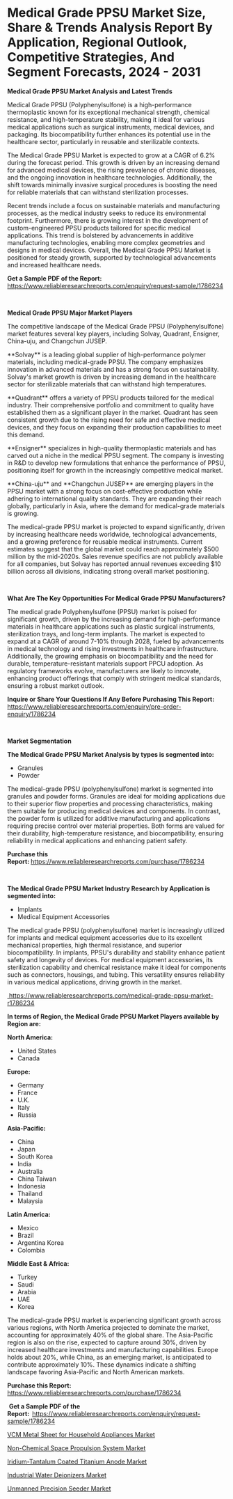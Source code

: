 <p><h1>Medical Grade PPSU Market Size, Share & Trends Analysis Report By Application, Regional Outlook, Competitive Strategies, And Segment Forecasts, 2024 - 2031</h1></p><p><strong>Medical Grade PPSU Market Analysis and Latest Trends</strong></p>
<p><p>Medical Grade PPSU (Polyphenylsulfone) is a high-performance thermoplastic known for its exceptional mechanical strength, chemical resistance, and high-temperature stability, making it ideal for various medical applications such as surgical instruments, medical devices, and packaging. Its biocompatibility further enhances its potential use in the healthcare sector, particularly in reusable and sterilizable contexts.</p><p>The Medical Grade PPSU Market is expected to grow at a CAGR of 6.2% during the forecast period. This growth is driven by an increasing demand for advanced medical devices, the rising prevalence of chronic diseases, and the ongoing innovation in healthcare technologies. Additionally, the shift towards minimally invasive surgical procedures is boosting the need for reliable materials that can withstand sterilization processes.</p><p>Recent trends include a focus on sustainable materials and manufacturing processes, as the medical industry seeks to reduce its environmental footprint. Furthermore, there is growing interest in the development of custom-engineered PPSU products tailored for specific medical applications. This trend is bolstered by advancements in additive manufacturing technologies, enabling more complex geometries and designs in medical devices. Overall, the Medical Grade PPSU Market is positioned for steady growth, supported by technological advancements and increased healthcare needs.</p></p>
<p><strong>Get a Sample PDF of the Report:&nbsp;</strong> <a href="https://www.reliableresearchreports.com/enquiry/request-sample/1786234?utm_campaign=83&utm_medium=2&utm_source=Github&utm_content=ia&utm_term=27122024&utm_id=medical-grade-ppsu">https://www.reliableresearchreports.com/enquiry/request-sample/1786234</a></p>
<p>&nbsp;</p>
<p><strong>Medical Grade PPSU Major Market Players</strong></p>
<p><p>The competitive landscape of the Medical Grade PPSU (Polyphenylsulfone) market features several key players, including Solvay, Quadrant, Ensigner, China-uju, and Changchun JUSEP. </p><p>**Solvay** is a leading global supplier of high-performance polymer materials, including medical-grade PPSU. The company emphasizes innovation in advanced materials and has a strong focus on sustainability. Solvay's market growth is driven by increasing demand in the healthcare sector for sterilizable materials that can withstand high temperatures.</p><p>**Quadrant** offers a variety of PPSU products tailored for the medical industry. Their comprehensive portfolio and commitment to quality have established them as a significant player in the market. Quadrant has seen consistent growth due to the rising need for safe and effective medical devices, and they focus on expanding their production capabilities to meet this demand.</p><p>**Ensigner** specializes in high-quality thermoplastic materials and has carved out a niche in the medical PPSU segment. The company is investing in R&D to develop new formulations that enhance the performance of PPSU, positioning itself for growth in the increasingly competitive medical market.</p><p>**China-uju** and **Changchun JUSEP** are emerging players in the PPSU market with a strong focus on cost-effective production while adhering to international quality standards. They are expanding their reach globally, particularly in Asia, where the demand for medical-grade materials is growing.</p><p>The medical-grade PPSU market is projected to expand significantly, driven by increasing healthcare needs worldwide, technological advancements, and a growing preference for reusable medical instruments. Current estimates suggest that the global market could reach approximately $500 million by the mid-2020s. Sales revenue specifics are not publicly available for all companies, but Solvay has reported annual revenues exceeding $10 billion across all divisions, indicating strong overall market positioning.</p></p>
<p>&nbsp;</p>
<p><strong>What Are The Key Opportunities For Medical Grade PPSU Manufacturers?</strong></p>
<p><p>The medical grade Polyphenylsulfone (PPSU) market is poised for significant growth, driven by the increasing demand for high-performance materials in healthcare applications such as plastic surgical instruments, sterilization trays, and long-term implants. The market is expected to expand at a CAGR of around 7-10% through 2028, fueled by advancements in medical technology and rising investments in healthcare infrastructure. Additionally, the growing emphasis on biocompatibility and the need for durable, temperature-resistant materials support PPCU adoption. As regulatory frameworks evolve, manufacturers are likely to innovate, enhancing product offerings that comply with stringent medical standards, ensuring a robust market outlook.</p></p>
<p><strong>Inquire or Share Your Questions If Any Before Purchasing This Report:</strong> <a href="https://www.reliableresearchreports.com/enquiry/pre-order-enquiry/1786234?utm_campaign=83&utm_medium=2&utm_source=Github&utm_content=ia&utm_term=27122024&utm_id=medical-grade-ppsu">https://www.reliableresearchreports.com/enquiry/pre-order-enquiry/1786234</a></p>
<p>&nbsp;</p>
<p><strong>Market Segmentation</strong></p>
<p><strong>The Medical Grade PPSU Market Analysis by types is segmented into:</strong></p>
<p><ul><li>Granules</li><li>Powder</li></ul></p>
<p><p>The medical-grade PPSU (polyphenylsulfone) market is segmented into granules and powder forms. Granules are ideal for molding applications due to their superior flow properties and processing characteristics, making them suitable for producing medical devices and components. In contrast, the powder form is utilized for additive manufacturing and applications requiring precise control over material properties. Both forms are valued for their durability, high-temperature resistance, and biocompatibility, ensuring reliability in medical applications and enhancing patient safety.</p></p>
<p><strong>Purchase this Report:&nbsp;</strong><a href="https://www.reliableresearchreports.com/purchase/1786234?utm_campaign=83&utm_medium=2&utm_source=Github&utm_content=ia&utm_term=27122024&utm_id=medical-grade-ppsu">https://www.reliableresearchreports.com/purchase/1786234</a></p>
<p>&nbsp;</p>
<p><strong>The Medical Grade PPSU Market Industry Research by Application is segmented into:</strong></p>
<p><ul><li>Implants</li><li>Medical Equipment Accessories</li></ul></p>
<p><p>The medical grade PPSU (polyphenylsulfone) market is increasingly utilized for implants and medical equipment accessories due to its excellent mechanical properties, high thermal resistance, and superior biocompatibility. In implants, PPSU's durability and stability enhance patient safety and longevity of devices. For medical equipment accessories, its sterilization capability and chemical resistance make it ideal for components such as connectors, housings, and tubing. This versatility ensures reliability in various medical applications, driving growth in the market.</p></p>
<p><a href="https://www.reliableresearchreports.com/medical-grade-ppsu-market-r1786234?utm_campaign=83&utm_medium=2&utm_source=Github&utm_content=ia&utm_term=27122024&utm_id=medical-grade-ppsu">&nbsp;https://www.reliableresearchreports.com/medical-grade-ppsu-market-r1786234</a></p>
<p><strong>In terms of Region, the Medical Grade PPSU Market Players available by Region are:</strong></p>
<p>
    <p> <strong> North America: </strong>
        <ul>
            <li>United States</li>
            <li>Canada</li>
        </ul>
        </p> 
    <p> <strong> Europe: </strong>
        <ul>
            <li>Germany</li>
            <li>France</li>
            <li>U.K.</li>
            <li>Italy</li>
            <li>Russia</li>
        </ul>
        </p> 
    <p> <strong> Asia-Pacific: </strong>
        <ul>
            <li>China</li>
            <li>Japan</li>
            <li>South Korea</li>
            <li>India</li>
            <li>Australia</li>
            <li>China Taiwan</li>
            <li>Indonesia</li>
            <li>Thailand</li>
            <li>Malaysia</li>
        </ul>
        </p> 
    <p> <strong> Latin America: </strong>
        <ul>
            <li>Mexico</li>
            <li>Brazil</li>
            <li>Argentina Korea</li>
            <li>Colombia</li>
        </ul>
        </p> 
    <p> <strong> Middle East & Africa: </strong>
        <ul>
            <li>Turkey</li>
            <li>Saudi</li>
            <li>Arabia</li>
            <li>UAE</li>
            <li>Korea</li>
        </ul>
    </p>
    </p>
<p><p>The medical-grade PPSU market is experiencing significant growth across various regions, with North America projected to dominate the market, accounting for approximately 40% of the global share. The Asia-Pacific region is also on the rise, expected to capture around 30%, driven by increased healthcare investments and manufacturing capabilities. Europe holds about 20%, while China, as an emerging market, is anticipated to contribute approximately 10%. These dynamics indicate a shifting landscape favoring Asia-Pacific and North American markets.</p></p>
<p><strong>Purchase this Report: </strong><a href="https://www.reliableresearchreports.com/purchase/1786234?utm_campaign=83&utm_medium=2&utm_source=Github&utm_content=ia&utm_term=27122024&utm_id=medical-grade-ppsu">https://www.reliableresearchreports.com/purchase/1786234</a></p>
<p>&nbsp;<strong>Get a Sample PDF of the Report:&nbsp;&nbsp;</strong><a href="https://www.reliableresearchreports.com/enquiry/request-sample/1786234?utm_campaign=83&utm_medium=2&utm_source=Github&utm_content=ia&utm_term=27122024&utm_id=medical-grade-ppsu">https://www.reliableresearchreports.com/enquiry/request-sample/1786234</a></p>
<p><strong></strong></p>
<p><p><a href="https://github.com/HobertDavis43/Market-Research-Report-List-1/blob/main/vcm-metal-sheet-for-household-appliances-market.md?utm_campaign=83&utm_medium=2&utm_source=Github&utm_content=ia&utm_term=27122024&utm_id=medical-grade-ppsu">VCM Metal Sheet for Household Appliances Market</a></p><p><a href="https://github.com/AlisaRowe24/Market-Research-Report-List-1/blob/main/non-chemical-space-propulsion-system-market.md?utm_campaign=83&utm_medium=2&utm_source=Github&utm_content=ia&utm_term=27122024&utm_id=medical-grade-ppsu">Non-Chemical Space Propulsion System Market</a></p><p><a href="https://github.com/jaquelynhasenaue8/Market-Research-Report-List-1/blob/main/iridium-tantalum-coated-titanium-anode-market.md?utm_campaign=83&utm_medium=2&utm_source=Github&utm_content=ia&utm_term=27122024&utm_id=medical-grade-ppsu">Iridium-Tantalum Coated Titanium Anode Market</a></p><p><a href="https://github.com/arvelm4nthig/Market-Research-Report-List-1/blob/main/industrial-water-deionizers-market.md?utm_campaign=83&utm_medium=2&utm_source=Github&utm_content=ia&utm_term=27122024&utm_id=medical-grade-ppsu">Industrial Water Deionizers Market</a></p><p><a href="https://github.com/AshikRahman991/Market-Research-Report-List-1/blob/main/unmanned-precision-seeder-market.md?utm_campaign=83&utm_medium=2&utm_source=Github&utm_content=ia&utm_term=27122024&utm_id=medical-grade-ppsu">Unmanned Precision Seeder Market</a></p></p>